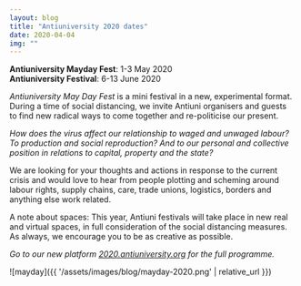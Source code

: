 ```yaml
---
layout: blog
title: "Antiuniversity 2020 dates"
date: 2020-04-04
img: ""
---
```

**Antiuniversity Mayday Fest**: 1-3 May 2020<br/>
**Antiuniversity Festival**: 6-13 June 2020

*Antiuniversity May Day Fest* is a mini festival in a new, experimental format. During a time of social distancing, we invite Antiuni organisers and guests to find new radical ways to come together and re-politicise our present.

*How does the virus affect our relationship to waged and unwaged labour? To production and social reproduction? And to our personal and collective position in relations to capital, property and the state?*

We are looking for your thoughts and actions in response to the current crisis and would love to hear from people plotting and scheming around labour rights, supply chains, care, trade unions, logistics, borders and anything else work related. 

A note about spaces:
This year, Antiuni festivals will take place in new real and virtual spaces, in full consideration of the social distancing measures. As always, we encourage you to be as creative as possible.

*Go to our new platform <a href="https://2020.antiuniversity.org/calendar" target="_blank">2020.antiuniversity.org</a> for the full programme.*

![mayday]({{ '/assets/images/blog/mayday-2020.png' | relative_url }})
